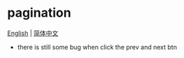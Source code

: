 # pagination
  [English](https://github.com/Ashuai-jpg/pagination) | [简体中文](https://github.com/Ashuai-jpg/pagination/master/README-zh_CN.md)
- there is still some bug when click the prev and next btn
